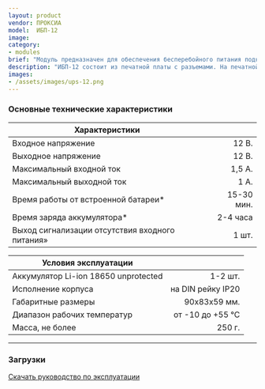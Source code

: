 ```yaml
---
layout: product
vendor: ПРОКСИА
model:  ИБП-12
image:
category: 
- modules
brief: "Модуль предназначен для обеспечения бесперебойного питания подключенных к нему устройств. Модуль снабжен световой индикацией режима работы."
description: "ИБП-12 состоит из печатной платы с разъемами. На печатной плате также расположены отсеки для установки аккумуляторов 18650 (до 2 шт.). Корпус обеспечивает крепеж на DIN рейку.Для индикации режимов работы платы предназначены светодиоды."
images: 
- /assets/images/ups-12.png
---
```


### Основные технические характеристики

|Характеристики||
| ------------- |-------------:|
|Входное напряжение |12 В.|
|Выходное напряжение	|12 В.|
|Максимальный входной ток	|1,5 А.|
|Максимальный выходной ток	|1 А.|
|Время работы от встроенной батареи*|15-30 мин.|
|Время заряда аккумулятора*	|2-4 часа|
|Выход сигнализации отсутствия входного питания»	|1 шт.|

|Условия эксплуатации||
| ------------- |-------------:|
|Аккумулятор Li-ion 18650 unprotected	|1-2 шт.|
|Исполнение корпуса |	на DIN рейку IP20|
|Габаритные размеры	|90х83х59 мм.|
|Диапазон рабочих температур 	|от -10 до +55 ℃|
|Масса, не более	|250 г.|

---

### Загрузки

[Скачать руководство по эксплуатации](https://yadi.sk/i/vB5K0w0t0xvrfQ)
